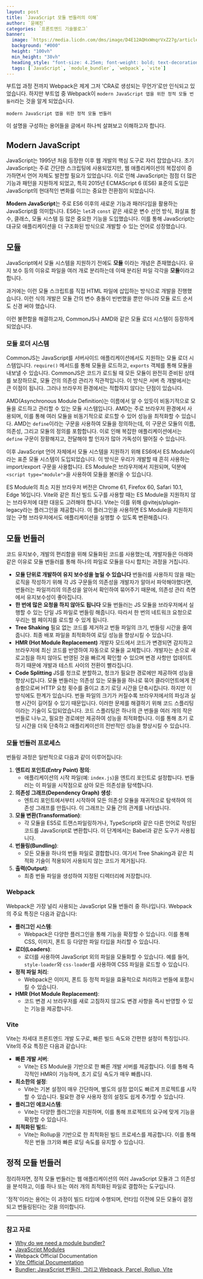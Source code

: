 ```yaml
---
layout: post  
title: `JavaScript 모듈 번들러의 이해`
author: `윤예진`
categories: `프론트엔드 기술블로그`
banner:
  image: `https://media.licdn.com/dms/image/D4E12AQHxWmqrVxZ27g/article-cover_image-shrink_720_1280/0/1681202907635?e=1727913600&v=beta&t=geXsexnmlAugomDPuukCVVVd051jy_G1IvCOW52zL1o`
  background: "#000"
  height: "100vh"
  min_height: "38vh"
  heading_style: "font-size: 4.25em; font-weight: bold; text-decoration: underline"
  tags: [`JavaScript`, `module_bundler`, `webpack`, `vite`]
---
```


부트업 과정 전까지 Webpack은 제게 그저 'CRA로 생성되는 무언가'로만 인식되고 있었습니다. 하지만 부트업 중 Webpack이 `modern JavaScript 앱을 위한 정적 모듈 번들러`라는 것을 알게 되었습니다.

`modern JavaScript 앱을 위한 정적 모듈 번들러`

이 설명을 구성하는 용어들을 글에서 하나씩 살펴보고 이해하고자 합니다.

## Modern JavaScript

JavaScript는 1995년 처음 등장한 이후 웹 개발의 핵심 도구로 자리 잡았습니다. 초기 JavaScript는 주로 간단한 스크립팅에 사용되었지만, 웹 애플리케이션의 복잡성이 증가하면서 언어 자체도 발전할 필요가 있었습니다. 이로 인해 JavaScript는 점점 더 많은 기능과 패턴을 지원하게 되었고, 특히 2015년 ECMAScript 6 (ES6) 표준의 도입은 JavaScript의 현대적인 변화를 이끄는 중요한 전환점이 되었습니다.

**Modern JavaScript**는 주로 ES6 이후의 새로운 기능과 패러다임을 활용하는 JavaScript를 의미합니다. ES6는 `let`과 `const` 같은 새로운 변수 선언 방식, 화살표 함수, 클래스, 모듈 시스템 등 많은 중요한 기능을 도입했습니다. 이를 통해 JavaScript는 대규모 애플리케이션을 더 구조화된 방식으로 개발할 수 있는 언어로 성장했습니다.

## 모듈

JavaScript에서 모듈 시스템을 지원하기 전에도 **모듈** 이라는 개념은 존재했습니다. 유지 보수 등의 이유로 파일을 여러 개로 분리하는데 이때 분리된 파일 각각을 **모듈**이라고 합니다.

과거에는 이런 모듈 스크립트를 직접 HTML 파일에 삽입하는 방식으로 개발을 진행했습니다. 이런 식의 개발은 모듈 간의 변수 충돌이 빈번했을 뿐만 아니라 모듈 로드 순서도 신경 써야 했습니다.

이런 불편함을 해결하고자, CommonJS나 AMD와 같은 모듈 로더 시스템이 등장하게 되었습니다.

### 모듈 로더 시스템

CommonJS는 JavaScript를 서버사이드 애플리케이션에서도 지원하는 모듈 로더 시스템입니다. `require()` 메서드를 통해 모듈을 로드하고, `exports` 객체를 통해 모듈을 내보낼 수 있습니다. CommonJS은 코드가 로드될 때 모든 모듈이 완전히 준비된 상태를 보장하므로, 모듈 간의 의존성 관리가 직관적입니다. 이 방식은 서버 측 개발에서는 큰 이점이 됩니다. 그러나 브라우저 환경에서는 적합하지 않다는 단점이 있습니다.

AMD(Asynchronous Module Definition)는 이름에서 알 수 있듯이 비동기적으로 모듈을 로드하고 관리할 수 있는 모듈 시스템입니다. AMD는 주로 브라우저 환경에서 사용되며, 이를 통해 여러 모듈을 비동기적으로 로드할 수 있어 성능을 최적화할 수 있습니다. AMD는 `define`이라는 구문을 사용하여 모듈을 정의하는데, 이 구문은 모듈의 이름, 의존성, 그리고 모듈의 정의를 포함합니다. 이로 인해 복잡한 애플리케이션에서는 `define` 구문이 장황해지고, 전달해야 할 인자가 많아 가독성이 떨어질 수 있습니다.

이후 JavaScript 언어 자체에서 모듈 시스템을 지원하기 위해 ES6에서 ES Module이라는 표준 모듈 시스템이 도입되었습니다. 이 방식은 우리가 개발할 때 흔히 사용하는 import/export 구문을 사용합니다. ES Module은 브라우저에서 지원되며, 덕분에 `<script type="module">`을 사용하여 모듈을 불러올 수 있습니다.

ES Module의 최소 지원 브라우저 버전은 Chrome 61, Firefox 60, Safari 10.1, Edge 16입니다. Vite와 같은 최신 빌드 도구를 사용할 때는 ES Module을 지원하지 않는 브라우저에 대한 대응도 고려해야 합니다. Vite는 이를 위해 @vitejs/plugin-legacy라는 플러그인을 제공합니다. 이 플러그인을 사용하면 ES Module을 지원하지 않는 구형 브라우저에서도 애플리케이션을 실행할 수 있도록 변환해줍니다.

## 모듈 번들러

코드 유지보수, 개발의 편리함을 위해 모듈화된 코드를 사용했는데, 개발자들은 아래와 같은 이유로 모듈 번들러를 통해 하나의 파일로 모듈을 다시 합치는 과정을 거칩니다.

- **모듈 단위로 개발하여 유지 보수성을 높일 수 있습니다**
  번들러를 사용하지 않을 때는 로직을 작성하기 위해 각 JS 구문들의 의존성을 개발자가 알아서 파악해야했다면, 번들러는 파일끼리의 의존성을 알아서 확인하여 묶어주기 때문에, 의존성 관리 측면에서 유지보수성이 좋아집니다.
- **한 번에 많은 요청을 하지 않아도 됩니다**
  모듈 번들러는 JS 모듈을 브라우저에서 실행할 수 있는 단일 JS 파일로 번들링 해줍니다. 따라서 한 번의 네트워크 요청으로 우리는 웹 페이지를 로드할 수 있게 됩니다.
- **Tree Shaking**
  필요 없는 코드를 제거하고 번들 파일의 크기, 번들링 시간을 줄여줍니다. 최종 배포 파일을 최적화하여 로딩 성능을 향상시킬 수 있습니다.
- **HMR (Hot Module Replacement)**
  개발자 모드에서 코드가 변경되면 감지하고 브라우저에 최신 코드를 반영하여 자동으로 모듈을 교체합니다. 개발자는 손으로 새로고침을 하지 않아도 반영된 것을 빠르게 확인할 수 있으며 변경 사항만 업데이트하기 때문에 개발과 테스트 사이의 전환이 빨라집니다.
- **Code Splitting**
  JS를 청크로 분할하고, 청크가 필요한 경로에만 제공하여 성능을 향상시킵니다.
  모듈 번들러는 의존성 있는 모듈들을 하나로 묶어 클라이언트에게 전송함으로써 HTTP 요청 횟수를 줄이고 초기 로딩 시간을 단축시킵니다. 하지만 이 방식에도 한계가 있습니다. 번들 파일의 크기가 커질수록 브라우저에서의 파싱과 실행 시간이 길어질 수 있기 때문입니다. 이러한 문제를 해결하기 위해 코드 스플리팅이라는 기술이 도입되었습니다.
  코드 스플리팅은 하나의 큰 번들을 여러 개의 작은 번들로 나누고, 필요한 경로에만 제공하여 성능을 최적화합니다. 이를 통해 초기 로딩 시간을 더욱 단축하고 애플리케이션의 전반적인 성능을 향상시킬 수 있습니다.

### 모듈 번들러 프로세스

번들링 과정은 일반적으로 다음과 같이 이루어집니다:

1. **엔트리 포인트(Entry Point) 정의**:
   - 애플리케이션의 시작 파일(예: `index.js`)을 엔트리 포인트로 설정합니다. 번들러는 이 파일을 시작점으로 삼아 모든 의존성을 탐색합니다.
2. **의존성 그래프(Dependency Graph) 생성**:
   - 엔트리 포인트에서부터 시작하여 모든 의존성 모듈을 재귀적으로 탐색하여 의존성 그래프를 만듭니다. 이 그래프는 모듈 간의 관계를 나타냅니다.
3. **모듈 변환(Transformation)**:
   - 각 모듈을 ES5로 트랜스파일링하거나, TypeScript와 같은 다른 언어로 작성된 코드를 JavaScript로 변환합니다. 이 단계에서는 Babel과 같은 도구가 사용됩니다.
4. **번들링(Bundling)**:
   - 모든 모듈을 하나의 번들 파일로 결합합니다. 여기서 Tree Shaking과 같은 최적화 기술이 적용되어 사용되지 않는 코드가 제거됩니다.
5. **출력(Output)**:
   - 최종 번들 파일을 생성하여 지정된 디렉터리에 저장합니다.

### Webpack

Webpack은 가장 널리 사용되는 JavaScript 모듈 번들러 중 하나입니다. Webpack의 주요 특징은 다음과 같습니다:

- **플러그인 시스템**:
  - Webpack은 다양한 플러그인을 통해 기능을 확장할 수 있습니다. 이를 통해 CSS, 이미지, 폰트 등 다양한 파일 타입을 처리할 수 있습니다.
- **로더(Loaders)**:
  - 로더를 사용하여 JavaScript 외의 파일을 모듈화할 수 있습니다. 예를 들어, `style-loader`와 `css-loader`를 사용하여 CSS 파일을 로드할 수 있습니다.
- **정적 파일 처리**:
  - Webpack은 이미지, 폰트 등 정적 파일을 효율적으로 처리하고 번들에 포함시킬 수 있습니다.
- **HMR (Hot Module Replacement)**:
  - 코드 변경 시 브라우저를 새로 고침하지 않고도 변경 사항을 즉시 반영할 수 있는 기능을 제공합니다.

### Vite

Vite는 차세대 프론트엔드 개발 도구로, 빠른 빌드 속도와 간편한 설정이 특징입니다. Vite의 주요 특징은 다음과 같습니다:

- **빠른 개발 서버**:
  - Vite는 ES Module을 기반으로 한 빠른 개발 서버를 제공합니다. 이를 통해 즉각적인 HMR이 가능하며, 초기 로딩 속도가 매우 빠릅니다.
- **최소한의 설정**:
  - Vite는 기본 설정이 매우 간단하며, 별도의 설정 없이도 빠르게 프로젝트를 시작할 수 있습니다. 필요한 경우 사용자 정의 설정도 쉽게 추가할 수 있습니다.
- **플러그인 에코시스템**:
  - Vite는 다양한 플러그인을 지원하며, 이를 통해 프로젝트의 요구에 맞게 기능을 확장할 수 있습니다.
- **최적화된 빌드**:
  - Vite는 Rollup을 기반으로 한 최적화된 빌드 프로세스를 제공합니다. 이를 통해 작은 번들 크기와 빠른 로딩 속도를 유지할 수 있습니다.

## 정적 모듈 번들러

정리하자면, 정적 모듈 번들러는 웹 애플리케이션의 여러 JavaScript 모듈과 그 의존성을 분석하고, 이를 하나 또는 여러 개의 최적화된 파일로 결합하는 도구입니다.

'정적'이라는 용어는 이 과정이 빌드 타임에 수행되며, 런타임 이전에 모든 모듈이 결정되고 번들링된다는 것을 의미합니다.

---

### 참고 자료

- [Why do we need a module bundler?](https://medium.com/@rajatgms/why-do-we-need-a-module-bundler-c5ff221523f5)
- [JavaScript Modules](https://ko.javascript.info/modules-intro)
- Webpack Official Documentation
- [Vite Official Documentation](https://vitejs.dev/)
- [Bundler: JavaScript 번들러, 그리고 Webpack, Parcel, Rollup, Vite](https://velog.io/@wynter_j/Bundler-JavaScript-%EB%B2%88%EB%93%A4%EB%9F%AC-%EA%B7%B8%EB%A6%AC%EA%B3%A0-Webpack-Parcel-Rollup-Vite)
